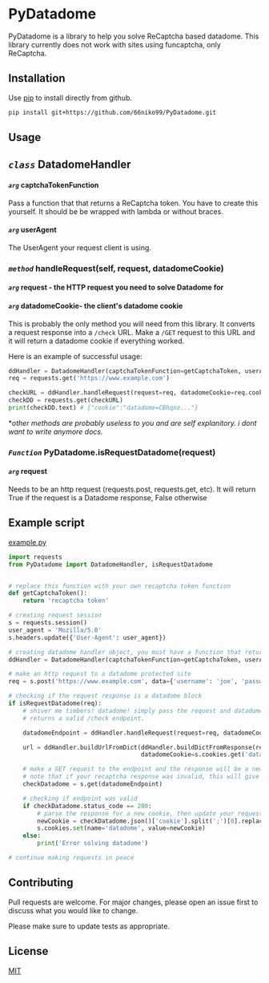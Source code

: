 # PyDatadome

PyDatadome is a library to help you solve ReCaptcha based datadome. This library currently does not work with sites using funcaptcha, only ReCaptcha.

## Installation

Use [pip](https://pip.pypa.io/en/stable/) to install directly from github.

```bash
pip install git+https://github.com/66niko99/PyDatadome.git
```
## Usage


## *`class`* DatadomeHandler

#### *`arg`* captchaTokenFunction 
Pass a function that that returns a ReCaptcha token. You have to create this yourself. It should be be wrapped with lambda or without braces.

#### *`arg`* userAgent
The UserAgent your request client is using.

### *`method`* handleRequest(self, request, datadomeCookie)
#### *`arg`* request - the HTTP request you need to solve Datadome for
#### *`arg`* datadomeCookie- the client's datadome cookie

This is probably the only method you will need from this library. It converts a request response into a `/check` URL. Make a `/GET` request to this  URL and it will return a datadome cookie if everything worked. 

Here is an example of successful usage:
```python
ddHandler = DatadomeHandler(captchaTokenFunction=getCaptchaToken, userAgent=user_agent)
req = requests.get('https://www.example.com')

checkURL = ddHandler.handleRequest(request=req, datadomeCookie=req.cookies.get('datadome'))
checkDD = requests.get(checkURL)
print(checkDD.text) # {"cookie":"datadome=CBhqno..."}

```
**other methods are probably useless to you and are self explanitory. i dont want to write anymore docs.*

### *`Function`* PyDatadome.isRequestDatadome(request)
#### *`arg`* request 
Needs to be an http request (requests.post, requests.get, etc). It will return True if the request 
is a Datadome response, False otherwise

## Example script
[example.py](https://github.com/66niko99/PyDatadome/blob/master/example.py)
```python
import requests
from PyDatadome import DatadomeHandler, isRequestDatadome


# replace this function with your own recaptcha token function
def getCaptchaToken():
    return 'recaptcha token'

# creating request session
s = requests.session()
user_agent = 'Mozilla/5.0'
s.headers.update({'User-Agent': user_agent})

# creating datadome handler object, you must have a function that returns recaptcha tokens
ddHandler = DatadomeHandler(captchaTokenFunction=getCaptchaToken, userAgent=user_agent)

# make an http request to a datadome protected site
req = s.post('https://www.example.com', data={'username': 'joe', 'password': 'bob'})

# checking if the request response is a datadome block
if isRequestDatadome(req):
    # shiver me timbers! datadome! simply pass the request and datadome cookie to your datadome handler, and it
    # returns a valid /check endpoint.

    datadomeEndpoint = ddHandler.handleRequest(request=req, datadomeCookie=s.cookies.get('datadome'))

    url = ddHandler.buildUrlFromDict(ddHandler.buildDictFromResponse(req.text),
                                     datadomeCookie=s.cookies.get('datadome'), request=req)

    # make a GET request to the endpoint and the response will be a new datadome cookie!
    # note that if your recaptcha response was invalid, this will give you a 403/404 error or a blank page
    checkDatadome = s.get(datadomeEndpoint)

    # checking if endpoint was valid
    if checkDatadome.status_code == 200:
        # parse the response for a new cookie, then update your request clients cookies
        newCookie = checkDatadome.json()['cookie'].split(';')[0].replace('datadome=', '')
        s.cookies.set(name='datadome', value=newCookie)
    else:
        print('Error solving datadome')

# continue making requests in peace
```

## Contributing
Pull requests are welcome. For major changes, please open an issue first to discuss what you would like to change.

Please make sure to update tests as appropriate.

## License
[MIT](https://choosealicense.com/licenses/mit/)

